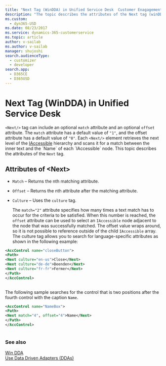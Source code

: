 ```yaml
---
title: "Next Tag (WinDDA) in Unified Service Desk  Customer Enagagement| MicrosoftDocs"
description: "The topic describes the attributes of the Next tag (winDDA)."
ms.custom: 
  - dyn365-USD
ms.date: 08/23/2017
ms.service: dynamics-365-customerservice
ms.topic: article
author: v-sailab
ms.author: v-sailab
manager: shujoshi
search.audienceType: 
  - customizer
  - developer
search.app: 
  - D365CE
  - D365USD
---
```

# Next Tag (WinDDA) in Unified Service Desk
`<Next/>` tag can include an optional `match` attribute and an optional `offset` attribute. The `match` attribute has a default value of `"1"`, and the offset attribute has a default value of `"0"`. Each `<Next/>` element retrieves the next level of the [IAccessible](https://msdn.microsoft.com/library/accessibility.iaccessible\(v=vs.110\).aspx) hierarchy and scans it for a match between the inner text and the `Name` of each `IAccessible` node. This topic describes the attributes of the `Next` tag.  
  
## Attributes of \<Next>  
  
- `Match` – Returns the nth matching attribute.  
  
- `Offset` – Returns the nth attribute after the matching attribute.  
  
- `Culture` – Uses the `culture` tag.  
  
  The `match="2"` attribute specifies how many times a text match has to occur for the criteria to be satisfied. When this number is reached, the `offset` attribute can be used to select an `IAccessible` node adjacent to the node that was successfully matched. The offset value wraps around, so it is not possible to reference outside of the child `IAccessible` array. The culture tag allows you to search for language-specific attributes as shown in the following example:  
  
```xml  
<AccControl name="closeButton">  
<Path>  
<Next culture="en-us">Close</Next>  
<Next culture="de-de">Beenden</Next>  
<Next culture="fr-fr">Fermer</Next>  
</Path>  
</AccControl>  
  
```  
  
 The following sample searches for the control that is two positions after the fourth control with the caption `Name`.  
  
```xml  
<AccControl name="NameBox">  
<Path>  
<Next match="4", offset="4">Name</Next>  
</Path>  
</AccControl>  
  
```  
  
### See also  
 [Win DDA](../unified-service-desk/windda.md)   
 [Use Data Driven Adapters (DDAs)](../unified-service-desk/use-data-driven-adapters-ddas.md)
